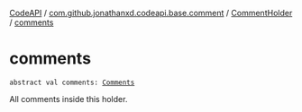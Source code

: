 [CodeAPI](../../index.md) / [com.github.jonathanxd.codeapi.base.comment](../index.md) / [CommentHolder](index.md) / [comments](.)

# comments

`abstract val comments: `[`Comments`](../-comments/index.md)

All comments inside this holder.

